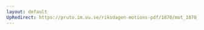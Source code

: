```yaml
---
layout: default
UpRedirect: https://pruto.im.uu.se/riksdagen-motions-pdf/1870/mot_1870__ak__87/mot_1870__ak__87-005.pdf
---
```

